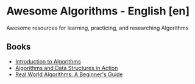 # Awesome Algorithms - English [en]

Awesome resources for learning, practicing, and researching Algorithms



## Books
* [Introduction to Algorithms](https://dl.ebooksworld.ir/books/Introduction.to.Algorithms.4th.Leiserson.Stein.Rivest.Cormen.MIT.Press.9780262046305.EBooksWorld.ir.pdf)
* [Algorithms and Data Structures in Action](https://www.manning.com/books/algorithms-and-data-structures-in-action)
* [Real World Algorithms: A Beginner's Guide](https://mitpress.mit.edu/books/real-world-algorithms)
